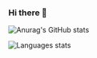 ### Hi there 👋

![Anurag's GitHub stats](https://github-readme-stats.vercel.app/api?username=borry-dev&show_icons=true&theme=radical)

![Languages stats](https://github-readme-stats.vercel.app/api/top-langs/?username=borry-dev&hide=html&layout=compact&hide_border=true&hide_title=true&theme=dark&icon_color=5194f0&bg_color=0d1117)
